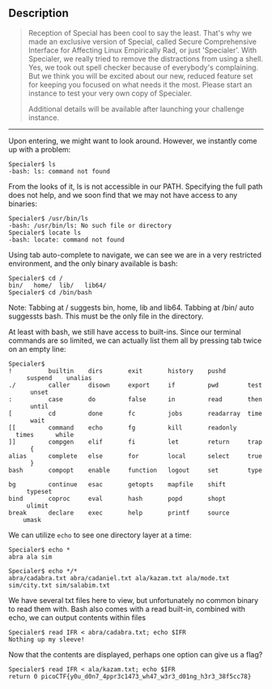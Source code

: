 ## Description

>Reception of Special has been cool to say the least. That's why we made an exclusive version of Special, called Secure Comprehensive Interface for Affecting Linux Empirically Rad, or just 'Specialer'. With Specialer, we really tried to remove the distractions from using a shell. Yes, we took out spell checker because of everybody's complaining. But we think you will be excited about our new, reduced feature set for keeping you focused on what needs it the most. Please start an instance to test your very own copy of Specialer.
>
>Additional details will be available after launching your challenge instance.

------
Upon entering, we might want to look around. However, we instantly come up with a problem:
```
Specialer$ ls  
-bash: ls: command not found
```
From the looks of it, ls is not accessible in our PATH. Specifying the full path does not help, and we soon find that we may not have access to any binaries:
```
Specialer$ /usr/bin/ls  
-bash: /usr/bin/ls: No such file or directory  
Specialer$ locate ls  
-bash: locate: command not found
```

Using tab auto-complete to navigate, we can see we are in a very restricted environment, and the only binary available is bash:
```
Specialer$ cd /  
bin/   home/  lib/   lib64/
Specialer$ cd /bin/bash
```
Note: Tabbing at / suggests bin, home, lib and lib64. Tabbing at /bin/ auto suggessts bash. This must be the only file in the directory.

At least with bash, we still have access to built-ins. Since our terminal commands are so limited, we can actually list them all by pressing tab twice on an empty line:
```
Specialer$    
!          builtin    dirs       exit       history    pushd      suspend    unalias  
./         caller     disown     export     if         pwd        test       unset  
:          case       do         false      in         read       then       until  
[          cd         done       fc         jobs       readarray  time       wait  
[[         command    echo       fg         kill       readonly   times      while  
]]         compgen    elif       fi         let        return     trap       {  
alias      complete   else       for        local      select     true       }  
bash       compopt    enable     function   logout     set        type          
bg         continue   esac       getopts    mapfile    shift      typeset       
bind       coproc     eval       hash       popd       shopt      ulimit        
break      declare    exec       help       printf     source     umask
```

We can utilize `echo` to see one directory layer at a time:
```
Specialer$ echo *  
abra ala sim

Specialer$ echo */*  
abra/cadabra.txt abra/cadaniel.txt ala/kazam.txt ala/mode.txt sim/city.txt sim/salabim.txt
```
We have several txt files here to view, but unfortunately no common binary to read them with. Bash also comes with a read built-in, combined with echo, we can output contents within files

```
Specialer$ read IFR < abra/cadabra.txt; echo $IFR  
Nothing up my sleeve!
```
Now that the contents are displayed, perhaps one option can give us a flag?
```
Specialer$ read IFR < ala/kazam.txt; echo $IFR  
return 0 picoCTF{y0u_d0n7_4ppr3c1473_wh47_w3r3_d01ng_h3r3_38f5cc78}
```

